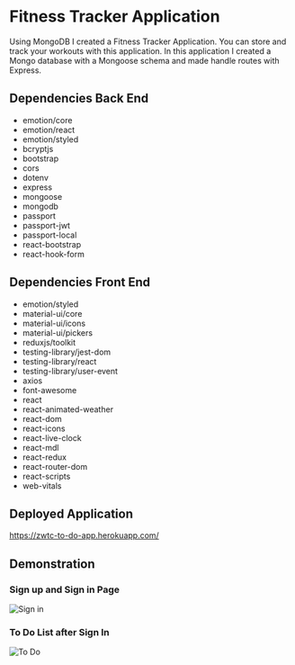 # Fitness Tracker Application

Using MongoDB I created a Fitness Tracker Application. You can store and track your workouts with this application. In this application I created a Mongo database with a Mongoose schema and made handle routes with Express.

## Dependencies Back End

- emotion/core
- emotion/react
- emotion/styled
- bcryptjs
- bootstrap
- cors
- dotenv
- express
- mongoose
- mongodb
- passport
- passport-jwt
- passport-local
- react-bootstrap
- react-hook-form

## Dependencies Front End

- emotion/styled
- material-ui/core
- material-ui/icons
- material-ui/pickers
- reduxjs/toolkit
- testing-library/jest-dom
- testing-library/react
- testing-library/user-event
- axios
- font-awesome
- react
- react-animated-weather
- react-dom
- react-icons
- react-live-clock
- react-mdl
- react-redux
- react-router-dom
- react-scripts
- web-vitals

## Deployed Application

https://zwtc-to-do-app.herokuapp.com/

## Demonstration

### Sign up and Sign in Page

![Sign in](/gif/signin.gif)

### To Do List after Sign In

![To Do](/gif/todopart.gif)
